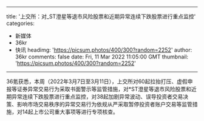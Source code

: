 
---
title: '上交所：对_ST澄星等退市风险股票和近期异常连续下跌股票进行重点监控'
categories: 
 - 新媒体
 - 36kr
 - 快讯
headimg: 'https://picsum.photos/400/300?random=2252'
author: 36kr
comments: false
date: Fri, 11 Mar 2022 11:05:00 GMT
thumbnail: 'https://picsum.photos/400/300?random=2252'
---

<div>   
36氪获悉，本周（2022年3月7日至3月11日），上交所对60起拉抬打压、虚假申报等证券异常交易行为采取书面警示等监管措施，对*ST澄星等退市风险股票和近期异常连续下跌股票进行重点监控，对38起加剧异常波动、误导投资者交易决策、影响市场交易秩序的异常交易行为依规从严采取暂停投资者账户交易等监管措施，对14起上市公司重大事项等进行专项核查。  
</div>
            
